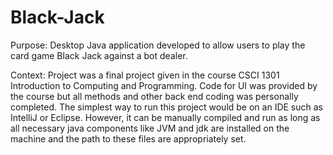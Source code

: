 # Black-Jack
Purpose: Desktop Java application developed to allow users to play the card game Black Jack against a bot dealer. 

Context: Project was a final project given in the course CSCI 1301 Introduction to Computing and Programming. Code for UI was provided by the course but all methods and other back end coding was personally completed. The simplest way to run this project would be on an IDE such as IntelliJ or Eclipse. However, it can be manually compiled and run as long as all necessary java components like JVM and jdk are installed on the machine and the path to these files are appropriately set. 
